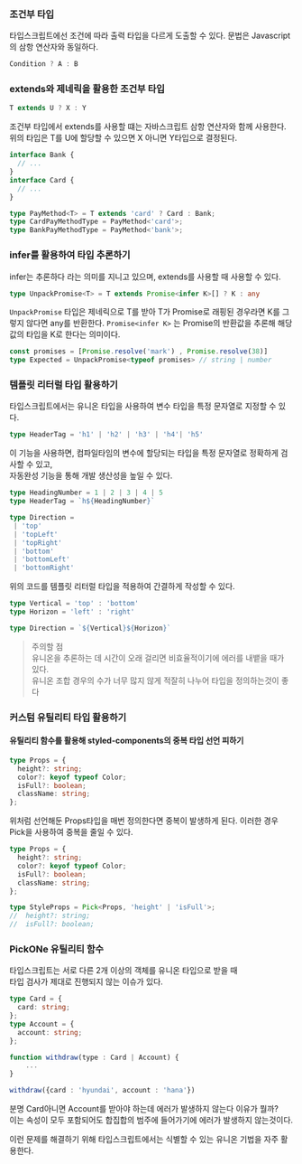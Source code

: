 ### 조건부 타입
타입스크립트에선 조건에 따라 출력 타입을 다르게 도출할 수 있다.
문법은 Javascript의 삼항 연산자와 동일하다.
```ts
Condition ? A : B
```
### extends와 제네릭을 활용한 조건부 타입
```ts
T extends U ? X : Y
```

조건부 타입에서 extends를 사용할 떄는 자바스크립트 삼항 연산자와 함께 사용한다.
위의 타입은 T를 U에 할당할 수 있으면 X 아니면 Y타입으로 결정된다.

```ts
interface Bank {
  // ...
}
interface Card {
  // ...
}

type PayMethod<T> = T extends 'card' ? Card : Bank;
type CardPayMethodType = PayMethod<'card'>;
type BankPayMethodType = PayMethod<'bank'>;
```

### infer를 활용하여 타입 추론하기

infer는 추론하다 라는 의미를 지니고 있으며, extends를 사용할 때 사용할 수 있다.

```ts
type UnpackPromise<T> = T extends Promise<infer K>[] ? K : any
```
`UnpackPromise` 타입은 제네릭으로 T를 받아 T가 Promise로 래핑된 경우라면 K를 그렇지 않다면 any를 반환한다.
`Promise<infer K>` 는 Promise의 반환값을 추론해 해당 값의 타입을 K로 한다는 의미이다.
```ts
const promises = [Promise.resolve('mark') , Promise.resolve(38)]
type Expected = UnpackPromise<typeof promises> // string | number
```

### 템플릿 리터럴 타입 활용하기

타입스크립트에서는 유니온 타입을 사용하여 변수 타입을 특정 문자열로 지정할 수 있다.

```ts
type HeaderTag = 'h1' | 'h2' | 'h3' | 'h4'| 'h5'
```

이 기능을 사용하면, 컴파일타임의 변수에 할당되는 타입을 특정 문자열로 정확하게 검사할 수 있고,  
자동완성 기능을 통해 개발 생산성을 높일 수 있다.

```ts
type HeadingNumber = 1 | 2 | 3 | 4 | 5 
type HeaderTag = `h${HeadingNumber}`
```

```ts
type Direction = 
 | 'top' 
 | 'topLeft' 
 | 'topRight' 
 | 'bottom' 
 | 'bottomLeft' 
 | 'bottomRight'
```

위의 코드를 템플릿 리터럴 타입을 적용하여 간결하게 작성할 수 있다.
```ts
type Vertical = 'top' : 'bottom'
type Horizon = 'left' : 'right'

type Direction = `${Vertical}${Horizon}`
```

> 주의할 점  
유니온을 추론하는 데 시간이 오래 걸리면 비효율적이기에 에러를 내뱉을 때가 있다.  
유니온 조합 경우의 수가 너무 많지 않게 적잘히 나누어 타입을 정의하는것이 좋다

### 커스텀 유틸리티 타입 활용하기

#### 유틸리티 함수를 활용해 styled-components의 중복 타입 선언 피하기

```ts
type Props = {
  height?: string;
  color?: keyof typeof Color;
  isFull?: boolean;
  className: string;
};
```

위처럼 선언해둔 Props타입을 매번 정의한다면 중복이 발생하게 된다.
이러한 경우 Pick을 사용하여 중복을 줄일 수 있다.
```ts
type Props = {
  height?: string;
  color?: keyof typeof Color;
  isFull?: boolean;
  className: string;
};

type StyleProps = Pick<Props, 'height' | 'isFull'>;
//  height?: string;
//  isFull?: boolean;
```
### PickONe 유틸리티 함수

타입스크립트는 서로 다른 2개 이상의 객체를 유니온 타입으로 받을 때   
타입 검사가 제대로 진행되지 않는 이슈가 있다.

```ts
type Card = {
  card: string;
};
type Account = {
  account: string;
};

function withdraw(type : Card | Account) {
    ...
}

withdraw({card : 'hyundai', account : 'hana'})
```

분명 Card아니면 Account를 받아야 하는데 에러가 발생하지 않는다 이유가 뭘까?  
이는 속성이 모두 포함되어도 합집합의 범주에 들어가기에 에러가 발생하지 않는것이다.

이런 문제를 해결하기 위해 타입스크립트에서는 식별할 수 있는 유니온 기법을 자주 활용한다.

```ts
```
